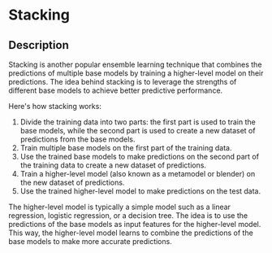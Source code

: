 # Stacking

## Description

Stacking is another popular ensemble learning technique that combines the predictions of multiple base models by training a higher-level model on their predictions. The idea behind stacking is to leverage the strengths of different base models to achieve better predictive performance.

Here's how stacking works:

1. Divide the training data into two parts: the first part is used to train the base models, while the second part is used to create a new dataset of predictions from the base models.
2. Train multiple base models on the first part of the training data.
3. Use the trained base models to make predictions on the second part of the training data to create a new dataset of predictions.
4. Train a higher-level model (also known as a metamodel or blender) on the new dataset of predictions.
5. Use the trained higher-level model to make predictions on the test data.

The higher-level model is typically a simple model such as a linear regression, logistic regression, or a decision tree. The idea is to use the predictions of the base models as input features for the higher-level model. This way, the higher-level model learns to combine the predictions of the base models to make more accurate predictions.
